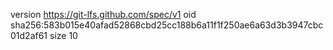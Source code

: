 version https://git-lfs.github.com/spec/v1
oid sha256:583b015e40afad52868cbd25cc188b6a11f1f250ae6a63d3b3947cbc01d2af61
size 10
